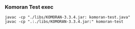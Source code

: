 ### Komoran Test exec
```
javac -cp "./libs/KOMORAN-3.3.4.jar: komoran-test.java"
javac -cp ".:./libs/KOMORAN-3.3.4.jar:" komoran-test

```